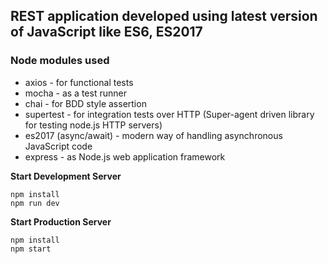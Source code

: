 ## REST application developed using latest version of JavaScript like ES6, ES2017

### Node modules used
* axios - for functional tests
* mocha - as a test runner
* chai - for BDD style assertion
* supertest - for integration tests over HTTP (Super-agent driven library for testing node.js HTTP servers)
* es2017 (async/await) - modern way of handling asynchronous JavaScript code
* express - as Node.js web application framework

**Start Development Server**
```
npm install
npm run dev
```

**Start Production Server**
```
npm install
npm start
```

